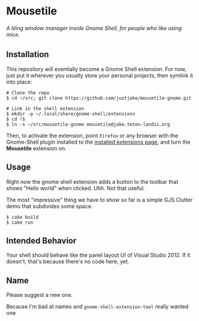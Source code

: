 # Mousetile

###### A tiling window manager inside Gnome Shell, for people who like using mice.

## Installation

This repository will eventially become a Gnome Shell extension. For now, just put
it wherever you usually store your personal projects, then symlink it into place:

    # Clone the repo
    $ cd ~/src; git clone https://github.com/justjake/mousetile-gnome.git

    # Link in the shell extension
    $ mkdir -p ~/.local/share/gnome-shell/extensions
    $ cd !$
    $ ln -s ~/src/mousetile-gnome mousetile@jake.teton-landis.org

Then, to activate the extension, point `Firefox` or any browser with
the Gnome-Shell plugin installed to the [installed extensions
page](https://extensions.gnome.org/local/), and turn the **Mousetile**
extension on.

## Usage

Right now the gnome shell extension adds a button to the toolbar that shows
"Hello world" when clicked. Uhh. Not that useful.

The most "impressive" thing we have to show so far is a simple GJS Clutter demo
that subdivides some space.

    $ cake build
    $ cake run

## Intended Behavior

Your shell should behave like the panel layout UI of Visual Studio
2012. If it doesn't, that's because there's no code here, yet.

## Name

Please suggest a new one.

Because I'm bad at names and `gnome-shell-extension-tool` really wanted
one
